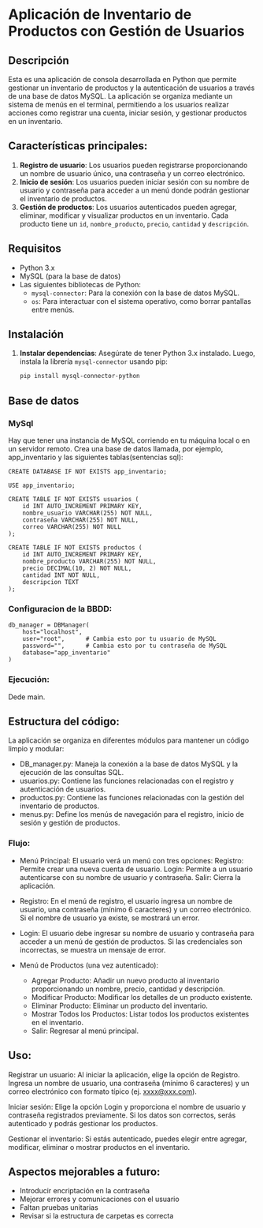 # Aplicación de Inventario de Productos con Gestión de Usuarios

## Descripción

Esta es una aplicación de consola desarrollada en Python que permite gestionar un inventario de productos y la autenticación de usuarios a través de una base de datos MySQL. La aplicación se organiza mediante un sistema de menús en el terminal, permitiendo a los usuarios realizar acciones como registrar una cuenta, iniciar sesión, y gestionar productos en un inventario.

## Características principales:
1. **Registro de usuario**: Los usuarios pueden registrarse proporcionando un nombre de usuario único, una contraseña y un correo electrónico.
2. **Inicio de sesión**: Los usuarios pueden iniciar sesión con su nombre de usuario y contraseña para acceder a un menú donde podrán gestionar el inventario de productos.
3. **Gestión de productos**: Los usuarios autenticados pueden agregar, eliminar, modificar y visualizar productos en un inventario. Cada producto tiene un `id`, `nombre_producto`, `precio`, `cantidad` y `descripción`.

## Requisitos

- Python 3.x
- MySQL (para la base de datos)
- Las siguientes bibliotecas de Python:
  - `mysql-connector`: Para la conexión con la base de datos MySQL.
  - `os`: Para interactuar con el sistema operativo, como borrar pantallas entre menús.

## Instalación

1. **Instalar dependencias**:
   Asegúrate de tener Python 3.x instalado. Luego, instala la librería `mysql-connector` usando pip:

   ```bash
   pip install mysql-connector-python

## Base de datos

### MySql

Hay que tener una instancia de MySQL corriendo en tu máquina local o en un servidor remoto. Crea una base de datos llamada, por ejemplo, app_inventario y las siguientes tablas(sentencias sql):
```
CREATE DATABASE IF NOT EXISTS app_inventario;

USE app_inventario;

CREATE TABLE IF NOT EXISTS usuarios (
    id INT AUTO_INCREMENT PRIMARY KEY,
    nombre_usuario VARCHAR(255) NOT NULL,
    contraseña VARCHAR(255) NOT NULL,
    correo VARCHAR(255) NOT NULL
);

CREATE TABLE IF NOT EXISTS productos (
    id INT AUTO_INCREMENT PRIMARY KEY,
    nombre_producto VARCHAR(255) NOT NULL,
    precio DECIMAL(10, 2) NOT NULL,
    cantidad INT NOT NULL,
    descripcion TEXT
);
```
### Configuracion de la BBDD:
```
db_manager = DBManager(
    host="localhost",
    user="root",      # Cambia esto por tu usuario de MySQL
    password="",      # Cambia esto por tu contraseña de MySQL
    database="app_inventario"
)
```
### Ejecución:

Dede main.

## Estructura del código:

La aplicación se organiza en diferentes módulos para mantener un código limpio y modular:

* DB_manager.py: Maneja la conexión a la base de datos MySQL y la ejecución de las consultas SQL.
* usuarios.py: Contiene las funciones relacionadas con el registro y autenticación de usuarios.
* productos.py: Contiene las funciones relacionadas con la gestión del inventario de productos.
* menus.py: Define los menús de navegación para el registro, inicio de sesión y gestión de productos.

### Flujo:

* Menú Principal:
El usuario verá un menú con tres opciones:
    Registro: Permite crear una nueva cuenta de usuario.
    Login: Permite a un usuario autenticarse con su nombre de usuario y contraseña.
    Salir: Cierra la aplicación.

* Registro:
En el menú de registro, el usuario ingresa un nombre de usuario, una contraseña (mínimo 6 caracteres) y un correo electrónico. Si el nombre de usuario ya existe, se mostrará un error.

* Login:
El usuario debe ingresar su nombre de usuario y contraseña para acceder a un menú de gestión de productos. Si las credenciales son incorrectas, se muestra un mensaje de error.

* Menú de Productos (una vez autenticado):
    - Agregar Producto: Añadir un nuevo producto al inventario proporcionando un nombre, precio, cantidad y descripción.
    - Modificar Producto: Modificar los detalles de un producto existente.
    - Eliminar Producto: Eliminar un producto del inventario.
    - Mostrar Todos los Productos: Listar todos los productos existentes en el inventario.
    - Salir: Regresar al menú principal.

## Uso:

Registrar un usuario: Al iniciar la aplicación, elige la opción de Registro. Ingresa un nombre de usuario, una contraseña (mínimo 6     caracteres) y un correo electrónico con formato típico (ej. xxxx@xxx.com).

Iniciar sesión: Elige la opción Login y proporciona el nombre de usuario y contraseña registrados previamente. Si los datos son correctos, serás autenticado y podrás gestionar los productos.

Gestionar el inventario: Si estás autenticado, puedes elegir entre agregar, modificar, eliminar o mostrar productos en el inventario.

## Aspectos mejorables a futuro:
* Introducir encriptación en la contraseña
* Mejorar errores y comunicaciones con el usuario
* Faltan pruebas unitarias
* Revisar si la estructura de carpetas es correcta
